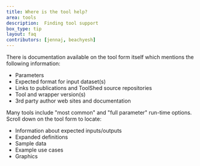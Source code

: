 ```yaml
---
title: Where is the tool help?
area: tools   
description:  Finding tool support
box_type: tip
layout: faq    
contributors: [jennaj, beachyesh]
---
```

There is documentation available on the tool form itself which mentions the following information:
- Parameters
- Expected format for input dataset(s)
- Links to publications and ToolShed source repositories
- Tool and wrapper version(s)
- 3rd party author web sites and documentation

Many tools include "most common" and "full parameter" run-time options. Scroll down on the tool form to locate:
- Information about expected inputs/outputs
- Expanded definitions
- Sample data
- Example use cases
- Graphics
